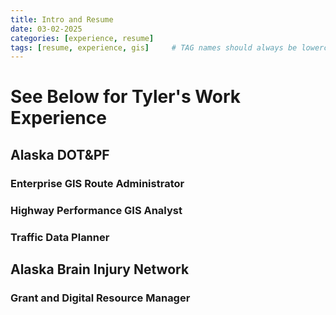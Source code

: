 ```yaml
---
title: Intro and Resume
date: 03-02-2025
categories: [experience, resume]
tags: [resume, experience, gis]     # TAG names should always be lowercase
---
```


# See Below for Tyler's Work Experience

## Alaska DOT&PF
### Enterprise GIS Route Administrator


### Highway Performance GIS Analyst


### Traffic Data Planner


## Alaska Brain Injury Network
### Grant and Digital Resource Manager